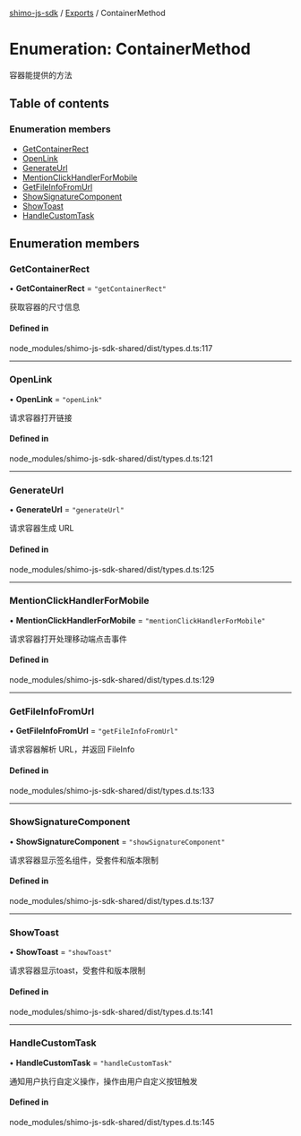 [shimo-js-sdk](/README.md) / [Exports](/modules.md) / ContainerMethod

# Enumeration: ContainerMethod

容器能提供的方法

## Table of contents

### Enumeration members

- [GetContainerRect](/enums/ContainerMethod.md#getcontainerrect)
- [OpenLink](/enums/ContainerMethod.md#openlink)
- [GenerateUrl](/enums/ContainerMethod.md#generateurl)
- [MentionClickHandlerForMobile](/enums/ContainerMethod.md#mentionclickhandlerformobile)
- [GetFileInfoFromUrl](/enums/ContainerMethod.md#getfileinfofromurl)
- [ShowSignatureComponent](/enums/ContainerMethod.md#showsignaturecomponent)
- [ShowToast](/enums/ContainerMethod.md#showtoast)
- [HandleCustomTask](/enums/ContainerMethod.md#handlecustomtask)

## Enumeration members

### GetContainerRect

• **GetContainerRect** = `"getContainerRect"`

获取容器的尺寸信息

#### Defined in

node_modules/shimo-js-sdk-shared/dist/types.d.ts:117

___

### OpenLink

• **OpenLink** = `"openLink"`

请求容器打开链接

#### Defined in

node_modules/shimo-js-sdk-shared/dist/types.d.ts:121

___

### GenerateUrl

• **GenerateUrl** = `"generateUrl"`

请求容器生成 URL

#### Defined in

node_modules/shimo-js-sdk-shared/dist/types.d.ts:125

___

### MentionClickHandlerForMobile

• **MentionClickHandlerForMobile** = `"mentionClickHandlerForMobile"`

请求容器打开处理移动端点击事件

#### Defined in

node_modules/shimo-js-sdk-shared/dist/types.d.ts:129

___

### GetFileInfoFromUrl

• **GetFileInfoFromUrl** = `"getFileInfoFromUrl"`

请求容器解析 URL，并返回 FileInfo

#### Defined in

node_modules/shimo-js-sdk-shared/dist/types.d.ts:133

___

### ShowSignatureComponent

• **ShowSignatureComponent** = `"showSignatureComponent"`

请求容器显示签名组件，受套件和版本限制

#### Defined in

node_modules/shimo-js-sdk-shared/dist/types.d.ts:137

___

### ShowToast

• **ShowToast** = `"showToast"`

请求容器显示toast，受套件和版本限制

#### Defined in

node_modules/shimo-js-sdk-shared/dist/types.d.ts:141

___

### HandleCustomTask

• **HandleCustomTask** = `"handleCustomTask"`

通知用户执行自定义操作，操作由用户自定义按钮触发

#### Defined in

node_modules/shimo-js-sdk-shared/dist/types.d.ts:145
